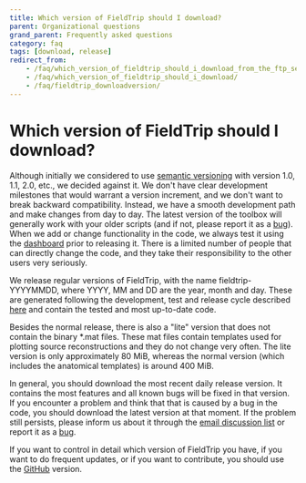 ```yaml
---
title: Which version of FieldTrip should I download?
parent: Organizational questions
grand_parent: Frequently asked questions
category: faq
tags: [download, release]
redirect_from:
    - /faq/which_version_of_fieldtrip_should_i_download_from_the_ftp_server/
    - /faq/which_version_of_fieldtrip_should_i_download/
    - /faq/fieldtrip_downloadversion/
---
```


# Which version of FieldTrip should I download?

Although initially we considered to use [semantic versioning](https://semver.org) with version 1.0, 1.1, 2.0, etc., we decided against it. We don't have clear development milestones that would warrant a version increment, and we don't want to break backward compatibility. Instead, we have a smooth development path and make changes from day to day. The latest version of the toolbox will generally work with your older scripts (and if not, please report it as a [bug](/development/issues)). When we add or change functionality in the code, we always test it using the [dashboard](/development/testing) prior to releasing it. There is a limited number of people that can directly change the code, and they take their responsibility to the other users very seriously.

We release regular versions of FieldTrip, with the name fieldtrip-YYYYMMDD, where YYYY, MM and DD are the year, month and day. These are generated following the development, test and release cycle described [here](/development/releasing) and contain the tested and most up-to-date code.

Besides the normal release, there is also a "lite" version that does not contain the binary *.mat files. These mat files contain templates used for plotting source reconstructions and they do not change very often. The lite version is only approximately 80 MiB, whereas the normal version (which includes the anatomical templates) is around 400 MiB.

In general, you should download the most recent daily release version. It contains the most features and all known bugs will be fixed in that version. If you encounter a problem and think that that is caused by a bug in the code, you should download the latest version at that moment. If the problem still persists, please inform us about it through the [email discussion list](/discussion_list) or report it as a [bug](/development/issues).

If you want to control in detail which version of FieldTrip you have, if you want to do frequent updates, or if you want to contribute, you should use the [GitHub](/development/git) version.
